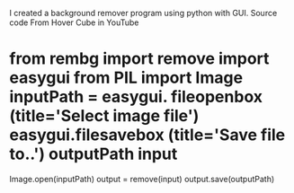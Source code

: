 I created a background remover program using python with GUI.
Source code From Hover Cube in YouTube

from rembg import remove import easygui
from PIL import Image
inputPath = easygui. fileopenbox (title='Select image file') easygui.filesavebox (title='Save file to..')
outputPath
input
=
Image.open(inputPath)
output = remove(input)
output.save(outputPath)
